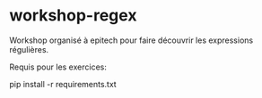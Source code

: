 # workshop-regex

Workshop organisé à epitech pour faire découvrir les expressions régulières.

Requis pour les exercices:

pip install -r requirements.txt
